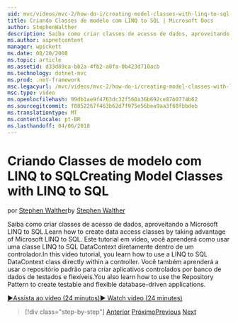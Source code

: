 ```yaml
---
uid: mvc/videos/mvc-2/how-do-i/creating-model-classes-with-linq-to-sql
title: Criando Classes de modelo com LINQ to SQL | Microsoft Docs
author: StephenWalther
description: Saiba como criar classes de acesso de dados, aproveitando a Microsoft LINQ to SQL. Este tutorial em vídeo, você aprenderá a usar um DataContext LINQ to SQL...
ms.author: aspnetcontent
manager: wpickett
ms.date: 08/20/2008
ms.topic: article
ms.assetid: d33d89ca-bb2a-4fb2-a0fa-0b423d710acb
ms.technology: dotnet-mvc
ms.prod: .net-framework
msc.legacyurl: /mvc/videos/mvc-2/how-do-i/creating-model-classes-with-linq-to-sql
msc.type: video
ms.openlocfilehash: 99db1ae9f4763dc32f560a36b692ce87b0774b62
ms.sourcegitcommit: f8852267f463b62d7f975e56bea9aa3f68fbbdeb
ms.translationtype: MT
ms.contentlocale: pt-BR
ms.lasthandoff: 04/06/2018
---
```

<a name="creating-model-classes-with-linq-to-sql"></a><span data-ttu-id="996c3-104">Criando Classes de modelo com LINQ to SQL</span><span class="sxs-lookup"><span data-stu-id="996c3-104">Creating Model Classes with LINQ to SQL</span></span>
====================
<span data-ttu-id="996c3-105">por [Stephen Walther](https://github.com/StephenWalther)</span><span class="sxs-lookup"><span data-stu-id="996c3-105">by [Stephen Walther](https://github.com/StephenWalther)</span></span>

<span data-ttu-id="996c3-106">Saiba como criar classes de acesso de dados, aproveitando a Microsoft LINQ to SQL.</span><span class="sxs-lookup"><span data-stu-id="996c3-106">Learn how to create data access classes by taking advantage of Microsoft LINQ to SQL.</span></span> <span data-ttu-id="996c3-107">Este tutorial em vídeo, você aprenderá como usar uma classe LINQ to SQL DataContext diretamente dentro de um controlador.</span><span class="sxs-lookup"><span data-stu-id="996c3-107">In this video tutorial, you learn how to use a LINQ to SQL DataContext class directly within a controller.</span></span> <span data-ttu-id="996c3-108">Você também aprenderá a usar o repositório padrão para criar aplicativos controlados por banco de dados de testados e flexíveis.</span><span class="sxs-lookup"><span data-stu-id="996c3-108">You also learn how to use the Repository Pattern to create testable and flexible database-driven applications.</span></span>

[<span data-ttu-id="996c3-109">&#9654;Assista ao vídeo (24 minutos)</span><span class="sxs-lookup"><span data-stu-id="996c3-109">&#9654; Watch video (24 minutes)</span></span>](https://channel9.msdn.com/Blogs/ASP-NET-Site-Videos/creating-model-classes-with-linq-to-sql)

> [!div class="step-by-step"]
> <span data-ttu-id="996c3-110">[Anterior](creating-custom-html-helpers.md)
> [Próximo](displaying-a-table-of-database-data.md)</span><span class="sxs-lookup"><span data-stu-id="996c3-110">[Previous](creating-custom-html-helpers.md)
[Next](displaying-a-table-of-database-data.md)</span></span>
